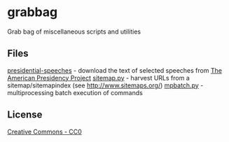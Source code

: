 grabbag
=======

Grab bag of miscellaneous scripts and utilities

## Files

[presidential-speeches](presidential-speeches) - download the text of selected speeches from [The American Presidency Project](http://www.presidency.ucsb.edu/)
[sitemap.py](sitemap.py) - harvest URLs from a sitemap/sitemapindex (see http://www.sitemaps.org/)
[mpbatch.py](mpbatch.py) - multiprocessing batch execution of commands

## License
[Creative Commons - CC0](http://creativecommons.org/publicdomain/zero/1.0/)

